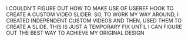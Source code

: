 
I COULDN'T FIGURE OUT HOW TO MAKE USE OF USEREF HOOK TO CREATE A CUSTOM VIDEO SLIDER. SO, TO WORK MY WAY AROUND, I CREATED INDEPENDENT CUSTOM VIDEOS AND THEN, USED THEM TO CREATE A SLIDE. THIS IS JUST A TEMPORARY FIX UNTIL I CAN FIGURE OUT THE BEST WAY TO ACHIEVE MY ORIGINAL DESIGN

